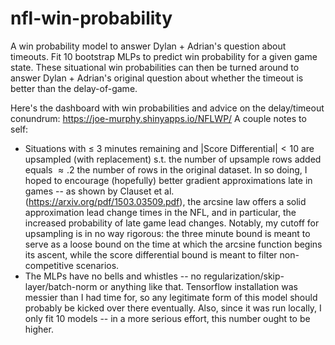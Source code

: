 # nfl-win-probability
A win probability model to answer Dylan + Adrian's question about timeouts. Fit 10 bootstrap MLPs to predict win probability for a given game state. These situational win probabilities can then be turned around to answer Dylan + Adrian's original question about whether the timeout is better than the delay-of-game.

Here's the dashboard with win probabilities and advice on the delay/timeout conundrum: https://joe-murphy.shinyapps.io/NFLWP/
A couple notes to self:
  - Situations with $\leq$ 3 minutes remaining and |Score Differential|$<10$ are upsampled (with replacement) s.t. the number of upsample rows added equals $\approx .2$ the number of rows in the original dataset. In so doing, I hoped to encourage (hopefully) better gradient approximations late in games -- as shown by Clauset et al. (https://arxiv.org/pdf/1503.03509.pdf), the arcsine law offers a solid approximation lead change times in the NFL, and in particular, the increased probability of late game lead changes. Notably, my cutoff for upsampling is in no way rigorous: the three minute bound is meant to serve as a loose bound on the time at which the arcsine function begins its ascent, while the score differential bound is meant to filter non-competitive scenarios. 
  - The MLPs have no bells and whistles -- no regularization/skip-layer/batch-norm or anything like that. Tensorflow installation was messier than I had time for, so any legitimate form of this model should probably be kicked over there eventually. Also, since it was run locally, I only fit 10 models -- in a more serious effort, this number ought to be higher. 
